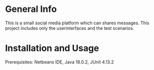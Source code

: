 # General Info
This is a small social media platform which can shares messages. This project includes only the userinterfaces and the test scenarios.
# Installation and Usage
Prerequisites: Netbeans IDE, Java 18.0.2, JUnit 4.13.2


